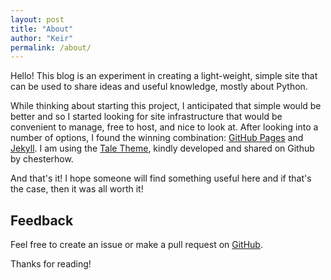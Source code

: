 ```yaml
---
layout: post
title: "About"
author: "Keir"
permalink: /about/
---
```


Hello! This blog is an experiment in creating a light-weight, simple site that can be used to share ideas and useful knowledge, mostly about Python.

While thinking about starting this project, I anticipated that simple would be better and so I started looking for site infrastructure that would be convenient to manage, free to host, and nice to look at. After looking into a number of options, I found the winning combination: [GitHub Pages](https://pages.github.com/) and [Jekyll](https://jekyllrb.com/). I am using the [Tale Theme](https://github.com/chesterhow/tale), kindly developed and shared on Github by chesterhow.

And that's it! I hope someone will find something useful here and if that's the case, then it was all worth it! 

## Feedback
Feel free to create an issue or make a pull request on [GitHub](https://github.com/krjhnsn/krjhnsn.github.io).

Thanks for reading!
